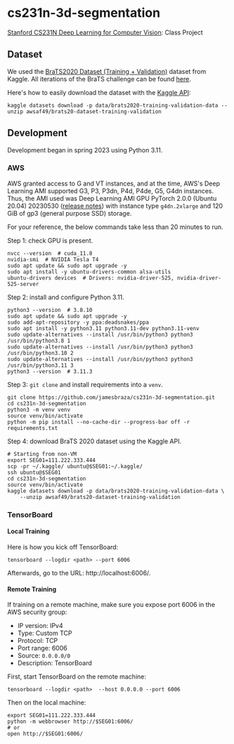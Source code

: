 # cs231n-3d-segmentation

[Stanford CS231N Deep Learning for Computer Vision][1]: Class Project

## Dataset

We used the [BraTS2020 Dataset (Training + Validation)][5] dataset from Kaggle.
All iterations of the BraTS challenge can be found [here][3].

Here's how to easily download the dataset with the [Kaggle API][4]:

```console
kaggle datasets download -p data/brats2020-training-validation-data --unzip awsaf49/brats20-dataset-training-validation
```

## Development

Development began in spring 2023 using Python 3.11.

### AWS

AWS granted access to G and VT instances, and at the time,
AWS's Deep Learning AMI supported G3, P3, P3dn, P4d, P4de, G5, G4dn instances.
Thus, the AMI used was
Deep Learning AMI GPU PyTorch 2.0.0 (Ubuntu 20.04) 20230530 ([release notes][6])
with instance type `g4dn.2xlarge`
and 120 GiB of gp3 (general purpose SSD) storage.

For your reference, the below commands take less than 20 minutes to run.

Step 1: check GPU is present.

```shell
nvcc --version  # cuda_11.8
nvidia-smi  # NVIDIA Tesla T4
sudo apt update && sudo apt upgrade -y
sudo apt install -y ubuntu-drivers-common alsa-utils
ubuntu-drivers devices  # Drivers: nvidia-driver-525, nvidia-driver-525-server
```

Step 2: install and configure Python 3.11.

```shell
python3 --version  # 3.8.10
sudo apt update && sudo apt upgrade -y
sudo add-apt-repository -y ppa:deadsnakes/ppa
sudo apt install -y python3.11 python3.11-dev python3.11-venv
sudo update-alternatives --install /usr/bin/python3 python3 /usr/bin/python3.8 1
sudo update-alternatives --install /usr/bin/python3 python3 /usr/bin/python3.10 2
sudo update-alternatives --install /usr/bin/python3 python3 /usr/bin/python3.11 3
python3 --version  # 3.11.3
```

Step 3: `git clone` and install requirements into a `venv`.

```shell
git clone https://github.com/jamesbraza/cs231n-3d-segmentation.git
cd cs231n-3d-segmentation
python3 -m venv venv
source venv/bin/activate
python -m pip install --no-cache-dir --progress-bar off -r requirements.txt
```

Step 4: download BraTS 2020 dataset using the Kaggle API.

```shell
# Starting from non-VM
export SEG01=111.222.333.444
scp -pr ~/.kaggle/ ubuntu@$SEG01:~/.kaggle/
ssh ubuntu@$SEG01
cd cs231n-3d-segmentation
source venv/bin/activate
kaggle datasets download -p data/brats2020-training-validation-data \
    --unzip awsaf49/brats20-dataset-training-validation
```

### TensorBoard

#### Local Training

Here is how you kick off TensorBoard:

```shell
tensorboard --logdir <path> --port 6006
```

Afterwards, go to the URL: http://localhost:6006/.

#### Remote Training

If training on a remote machine, make sure you expose port 6006
in the AWS security group:

- IP version: IPv4
- Type: Custom TCP
- Protocol: TCP
- Port range: 6006
- Source: `0.0.0.0/0`
- Description: TensorBoard

First, start TensorBoard on the remote machine:

```shell
tensorboard --logdir <path>  --host 0.0.0.0 --port 6006
```

Then on the local machine:

```shell
export SEG01=111.222.333.444
python -m webbrowser http://$SEG01:6006/
# or
open http://$SEG01:6006/
```

[1]: http://cs231n.stanford.edu/
[3]: https://www.med.upenn.edu/cbica/brats/
[4]: https://github.com/Kaggle/kaggle-api
[5]: https://www.kaggle.com/datasets/awsaf49/brats20-dataset-training-validation
[6]: https://aws.amazon.com/releasenotes/aws-deep-learning-ami-gpu-pytorch-2-0-ubuntu-20-04/
